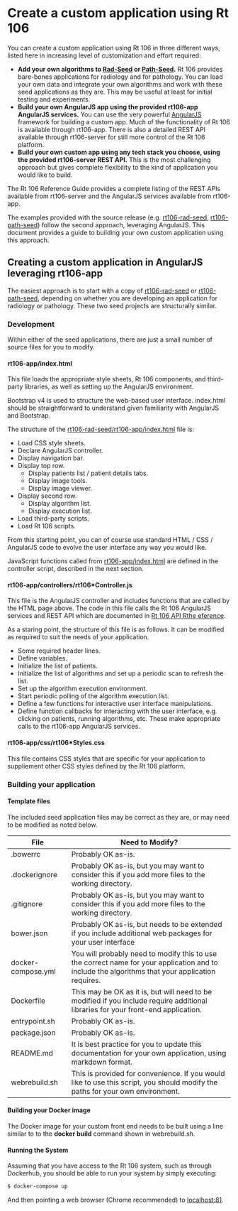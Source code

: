 # Create a custom application using Rt 106

You can create a custom application using Rt 106 in three different ways, listed here in increasing level of customization and effort required:
* __Add your own algorithms to [Rad-Seed](https://github.com/rt106/rt106-rad-seed) or [Path-Seed](https://github.com/rt106/rt106-path-seed).__  Rt 106 provides bare-bones applications for radiology and for pathology.  You can load your own data and integrate your own algorithms and work with these seed applications as they are.  This may be useful at least for initial testing and experiments.  
* __Build your own AngularJS app using the provided rt106-app AngularJS services.__  You can use the very powerful [AngularJS](https://angularjs.org/) framework for building a custom app.  Much of the functionality of Rt 106 is available through rt106-app.  There is also a detailed REST API available through rt106-server for still more control of the Rt 106 platform.
* __Build your own custom app using any tech stack you choose, using the provided rt106-server REST API.__  This is the most challenging approach but gives complete flexibility to the kind of application you would like to build.

The Rt 106 Reference Guide provides a complete listing of the REST APIs available from rt106-server and the AngularJS services available from rt106-app.

The examples provided with the source release (e.g. [rt106-rad-seed](https://github.com/rt106/rt106-rad-seed), [rt106-path-seed](https://github.com/rt106/rt106-path-seed)) follow the second approach, leveraging AngularJS.  This document provides a guide to building your own custom application using this approach.


## Creating a custom application in AngularJS leveraging rt106-app

The easiest approach is to start with a copy of [rt106-rad-seed](https://github.com/rt106/rt106-rad-seed) or [rt106-path-seed](https://github.com/rt106/rt106-path-seed), depending on whether you are developing an application for radiology or pathology.  These two seed projects are structurally similar.

### Development
Within either of the seed applications, there are just a small number of source files for you to modify.

#### rt106-app/index.html

This file loads the appropriate style sheets, Rt 106 components, and third-party libraries, as well as setting up the AngularJS environment.

Bootstrap v4 is used to structure the web-based user interface.  index.html should be straightforward to understand given familiarity with AngularJS and Bootstrap.

The structure of the [rt106-rad-seed/rt106-app/index.html](https://github.com/rt106/rt106-rad-seed/blob/master/rt106-app/index.html) file is:
* Load CSS style sheets.
* Declare AngularJS controller.
* Display navigation bar.
* Display top row.
  * Display patients list / patient details tabs.
  * Display image tools.
  * Display image viewer.
* Display second row.
  * Display algorithm list.
  * Display execution list.
* Load third-party scripts.
* Load Rt 106 scripts.

From this starting point, you can of course use standard HTML / CSS / AngularJS code to evolve the user interface any way you would like.

JavaScript functions called from [rt106-app/index.html](https://github.com/rt106/rt106-rad-seed/blob/master/rt106-app/index.html)  are defined in the controller script, described in the next section.

#### rt106-app/controllers/rt106*Controller.js

This file is the AngularJS controller and includes functions that are called by the HTML page above.  The code in this file calls the Rt 106 AngularJS services and REST API which are documented in [Rt 106 API Rthe eference](REFERENCE.md).

As a staring point, the structure of this file is as follows.  It can be modified as required to suit the needs of your application.
* Some required header lines.
* Define variables.
* Initialize the list of patients.
* Initialize the list of algorithms and set up a periodic scan to refresh the list.
* Set up the algorithm execution environment.
* Start periodic polling of the algorithm execution list.
* Define a few functions for interactive user interface manipulations.
* Define function callbacks for interacting with the user interface, e.g. clicking on patients, running algorithms, etc.  These make appropriate calls to the rt106-app AngularJS services.

#### rt106-app/css/rt106*Styles.css

This file contains CSS styles that are specific for your application to suppliement other CSS styles defined by the Rt 106 platform.

### Building your application

#### Template files
The included seed application files may be correct as they are, or may need to be modified as noted below.

|File|Need to Modify?|
|----|---------------|
|.bowerrc|Probably OK as-is.|
|.dockerignore|Probably OK as-is, but you may want to consider this if you add more files to the working directory.|
|.gitignore|Probably OK as-is, but you may want to consider this if you add more files to the working directory.|
|bower.json|Probably OK as-is, but needs to be extended if you include additional web packages for your user interface|
|docker-compose.yml|You will probably need to modify this to use the correct name for your application and to include the algorithms that your application requires.|
|Dockerfile|This may be OK as it is, but will need to be modified if you include require additional libraries for your front-end application.|
|entrypoint.sh|Probably OK as-is.|
|package.json|Probably OK as-is.|
|README.md|It is best practice for you to update this documentation for your own application, using markdown format.|
|webrebuild.sh|This is provided for convenience.  If you would like to use this script, you should modify the paths for your own environment.|

#### Building your Docker image

The Docker image for your custom front end needs to be built using a line similar to to the __docker build__ command shown in webrebuild.sh.

#### Running the System

Assuming that you have access to the Rt 106 system, such as through Dockerhub, you should be able to run your system by simply executing:
```bash
$ docker-compose up
```
And then pointing a web browser (Chrome recommended) to [localhost:81](http://localhost:81).
